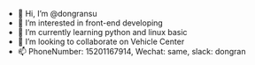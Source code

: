 - 👋 Hi, I’m @dongransu
- 👀 I’m interested in front-end developing
- 🌱 I’m currently learning python and linux basic
- 💞️ I’m looking to collaborate on Vehicle Center
- 📫 PhoneNumber: 15201167914, Wechat: same, slack: dongran

<!---
dongransu/dongransu is a ✨ special ✨ repository because its `README.md` (this file) appears on your GitHub profile.
You can click the Preview link to take a look at your changes.
--->
